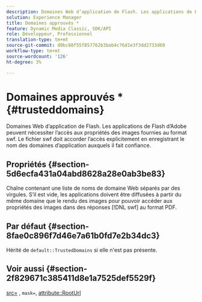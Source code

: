 ```yaml
---
description: Domaines Web d’application de Flash. Les applications de Flash d’Adobe peuvent nécessiter l’accès aux propriétés des images fournies au format swf. Le fichier swf doit accorder l’accès explicitement en enregistrant le nom des domaines d’application auxquels il fait confiance.
solution: Experience Manager
title: Domaines approuvés *
feature: Dynamic Media Classic, SDK/API
role: Développeur, Professionnel
translation-type: tm+mt
source-git-commit: d0bc88f55f857762b3bab4c76d1e3f3dd2733d60
workflow-type: tm+mt
source-wordcount: '126'
ht-degree: 3%

---
```



# Domaines approuvés *{#trusteddomains}

Domaines Web d’application de Flash. Les applications de Flash d’Adobe peuvent nécessiter l’accès aux propriétés des images fournies au format swf. Le fichier swf doit accorder l’accès explicitement en enregistrant le nom des domaines d’application auxquels il fait confiance.

## Propriétés {#section-5d6ecfa431a04abd8628a28e0ab3be83}

Chaîne contenant une liste de noms de domaine Web séparés par des virgules. S’il est vide, les applications doivent être diffusées à partir du même domaine que le rendu des images pour pouvoir accéder aux propriétés des images dans des réponses [!DNL swf] au format PDF.

## Par défaut {#section-8fae0c896f7d46e7a61b0fd7e2b34dc3}

Hérité de `default::TrustedDomains` si elle n&#39;est pas présente.

## Voir aussi {#section-2f829671c385411d8e1a7525def5529f}

[src=](../../../../../ir-api/http-protocol/image-rendering-api-ref/c-ir-http-protocol-ref/c-ir-http-protocol-command-reference/r-ir-src.md#reference-62c98abad22149d68d405ed6aaff8272) ,  `mask=`,  [attribute::RootUrl](../../../../../ir-api/material-cat/image-rendering-api-ref/c-ir-material-catalog/c-ir-attributes-reference/r-ir-rooturl.md#reference-b8d706a573814802bd6794223cc78402)
